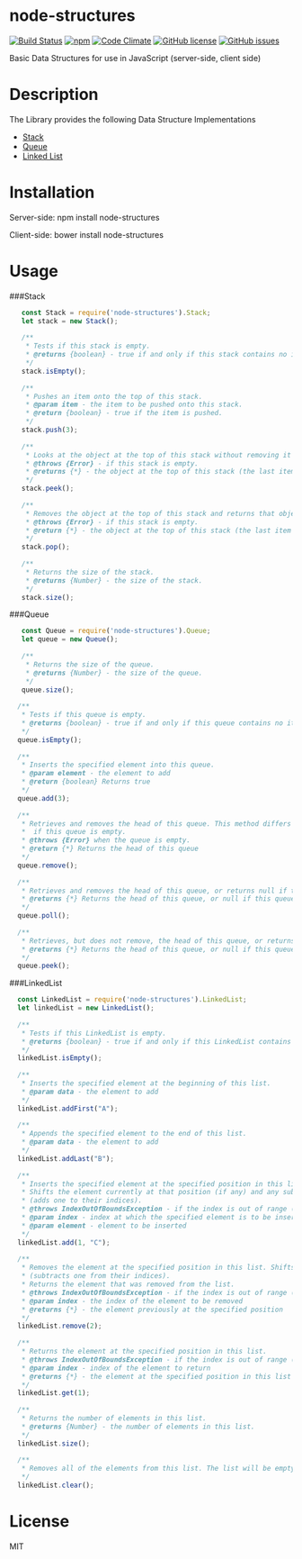 # node-structures
[![Build Status](https://travis-ci.org/AlbertHambardzumyan/node-structures.svg?branch=master)](https://travis-ci.org/AlbertHambardzumyan/node-structures)
[![npm](https://img.shields.io/npm/v/node-structures.svg)](https://www.npmjs.com/package/node-structures) 
[![Code Climate](https://codeclimate.com/github/AlbertHambardzumyan/node-structures/badges/gpa.svg)](https://codeclimate.com/github/AlbertHambardzumyan/node-structures)
[![GitHub license](https://img.shields.io/badge/license-MIT-blue.svg)](https://raw.githubusercontent.com/AlbertHambardzumyan/node-structures/master/LICENSE)
[![GitHub issues](https://img.shields.io/github/issues/AlbertHambardzumyan/node-structures.svg)](https://github.com/AlbertHambardzumyan/node-structures/issues)

  Basic Data Structures for use in JavaScript (server-side, client side)
    
# Description
  The Library provides the following Data Structure Implementations

  * [Stack](#stack)
  * [Queue](#queue)
  * [Linked List](#linkedlist)
    
# Installation 
Server-side:
    npm install node-structures
    
Client-side:
  bower install node-structures
  
# Usage

###Stack
```` javascript
   const Stack = require('node-structures').Stack;
   let stack = new Stack();
  
   /**
    * Tests if this stack is empty.
    * @returns {boolean} - true if and only if this stack contains no items; false otherwise.
    */
   stack.isEmpty();
  
   /**
    * Pushes an item onto the top of this stack.
    * @param item - the item to be pushed onto this stack.
    * @return {boolean} - true if the item is pushed.
    */
   stack.push(3);
  
   /**
    * Looks at the object at the top of this stack without removing it from the stack.
    * @throws {Error} - if this stack is empty.
    * @returns {*} - the object at the top of this stack (the last item of the Vector object).
    */
   stack.peek();
  
   /**
    * Removes the object at the top of this stack and returns that object as the value of this function.
    * @throws {Error} - if this stack is empty.
    * @return {*} - the object at the top of this stack (the last item of the Vector object).
    */
   stack.pop();
  
   /**
    * Returns the size of the stack.
    * @returns {Number} - the size of the stack.
    */
   stack.size();
````

###Queue
```` javascript
   const Queue = require('node-structures').Queue;
   let queue = new Queue();
  
   /**
    * Returns the size of the queue.
    * @returns {Number} - the size of the queue.
    */
   queue.size();
   
  /**
   * Tests if this queue is empty.
   * @returns {boolean} - true if and only if this queue contains no items; false otherwise.
   */
  queue.isEmpty();
  
  /**
   * Inserts the specified element into this queue.
   * @param element - the element to add
   * @return {boolean} Returns true
   */
  queue.add(3);
  
  /**
   * Retrieves and removes the head of this queue. This method differs from poll only in that it throws an exception
   *  if this queue is empty.
   * @throws {Error} when the queue is empty.
   * @return {*} Returns the head of this queue
   */
  queue.remove();
  
  /**
   * Retrieves and removes the head of this queue, or returns null if this queue is empty.
   * @returns {*} Returns the head of this queue, or null if this queue is empty.
   */
  queue.poll();
  
  /**
   * Retrieves, but does not remove, the head of this queue, or returns null if this queue is empty.
   * @returns {*} Returns the head of this queue, or null if this queue is empty.
   */
  queue.peek();
````

###LinkedList
```` javascript
  const LinkedList = require('node-structures').LinkedList;
  let linkedList = new LinkedList();
  
  /**
   * Tests if this LinkedList is empty.
   * @returns {boolean} - true if and only if this LinkedList contains no items; false otherwise.
   */
  linkedList.isEmpty();
  
  /**
   * Inserts the specified element at the beginning of this list.
   * @param data - the element to add
   */  
  linkedList.addFirst("A");
  
  /**
   * Appends the specified element to the end of this list.
   * @param data - the element to add
   */
  linkedList.addLast("B");
  
  /**
   * Inserts the specified element at the specified position in this list.
   * Shifts the element currently at that position (if any) and any subsequent elements to the right
   * (adds one to their indices).
   * @throws IndexOutOfBoundsException - if the index is out of range (index < 0 || index >= size())
   * @param index - index at which the specified element is to be inserted
   * @param element - element to be inserted
   */
  linkedList.add(1, "C");
  
  /**
   * Removes the element at the specified position in this list. Shifts any subsequent elements to the left
   * (subtracts one from their indices).
   * Returns the element that was removed from the list.
   * @throws IndexOutOfBoundsException - if the index is out of range (index < 0 || index >= size())
   * @param index - the index of the element to be removed
   * @returns {*} - the element previously at the specified position
   */
  linkedList.remove(2);
  
  /**
   * Returns the element at the specified position in this list.
   * @throws IndexOutOfBoundsException - if the index is out of range (index < 0 || index >= size())
   * @param index - index of the element to return
   * @returns {*} - the element at the specified position in this list
   */
  linkedList.get(1);
  
  /**
   * Returns the number of elements in this list.
   * @returns {Number} - the number of elements in this list.
   */
  linkedList.size();
   
  /**
   * Removes all of the elements from this list. The list will be empty after this call returns.
   */
  linkedList.clear();
````

# License
  MIT
